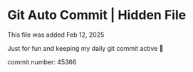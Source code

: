 # Git Auto Commit | Hidden File

This file was added Feb 12, 2025

Just for fun and keeping my daily git commit active 🤪

commit number: 45366
